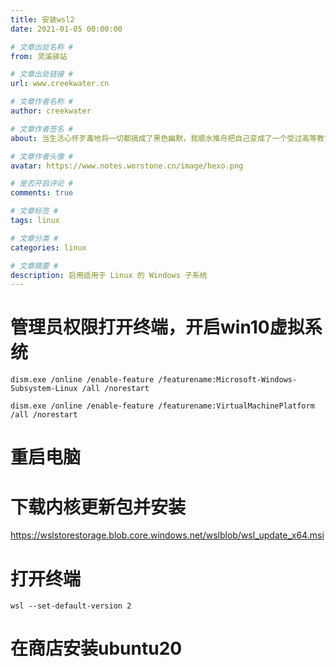 ```yaml
---
title: 安装wsl2
date: 2021-01-05 00:00:00

# 文章出处名称 #
from: 灵溪驿站

# 文章出处链接 #
url: www.creekwater.cn

# 文章作者名称 #
author: creekwater

# 文章作者签名 #
about: 当生活心怀歹毒地将一切都搞成了黑色幽默，我顺水推舟把自己变成了一个受过高等教育的流氓。

# 文章作者头像 #
avatar: https://www.notes.worstone.cn/image/hexo.png

# 是否开启评论 #
comments: true

# 文章标签 #
tags: linux

# 文章分类 #
categories: linux

# 文章摘要 #
description: 启用适用于 Linux 的 Windows 子系统
---
```




# 管理员权限打开终端，开启win10虚拟系统

```shell
dism.exe /online /enable-feature /featurename:Microsoft-Windows-Subsystem-Linux /all /norestart

dism.exe /online /enable-feature /featurename:VirtualMachinePlatform /all /norestart
```

# 重启电脑

# 下载内核更新包并安装
https://wslstorestorage.blob.core.windows.net/wslblob/wsl_update_x64.msi

# 打开终端
```
wsl --set-default-version 2
```

# 在商店安装ubuntu20
